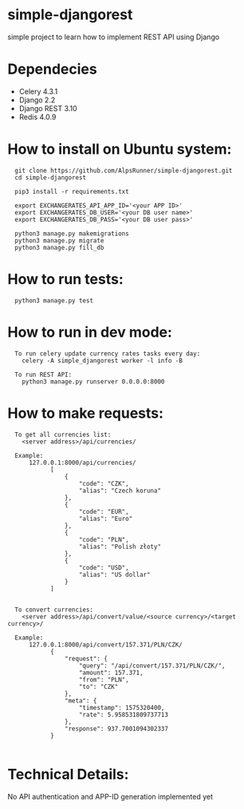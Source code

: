 # simple-djangorest
simple project to learn how to implement REST API using Django


# Dependecies

* Celery 4.3.1
* Django 2.2
* Django REST 3.10
* Redis 4.0.9


# How to install on Ubuntu system:
```
  git clone https://github.com/AlpsRunner/simple-djangorest.git
  cd simple-djangorest
  
  pip3 install -r requirements.txt

  export EXCHANGERATES_API_APP_ID='<your APP ID>'
  export EXCHANGERATES_DB_USER='<your DB user name>'
  export EXCHANGERATES_DB_PASS='<your DB user pass>'

  python3 manage.py makemigrations
  python3 manage.py migrate
  python3 manage.py fill_db
```

# How to run tests:
```
  python3 manage.py test
```


# How to run in dev mode:
```
  To run celery update currency rates tasks every day:
    celery -A simple_djangorest worker -l info -B  
  
  To run REST API:
    python3 manage.py runserver 0.0.0.0:8000
```

# How to make requests:
```
  To get all currencies list:
    <server address>/api/currencies/  

  Example:
      127.0.0.1:8000/api/currencies/
            [
                {
                    "code": "CZK",
                    "alias": "Czech koruna"
                },
                {
                    "code": "EUR",
                    "alias": "Euro"
                },
                {
                    "code": "PLN",
                    "alias": "Polish złoty"
                },
                {
                    "code": "USD",
                    "alias": "US dollar"
                }
            ]
      
  
  To convert currencies:
    <server address>/api/convert/value/<source currency>/<target currency>/
  
  Example:
      127.0.0.1:8000/api/convert/157.371/PLN/CZK/
            {
                "request": {
                    "query": "/api/convert/157.371/PLN/CZK/",
                    "amount": 157.371,
                    "from": "PLN",
                    "to": "CZK"
                },
                "meta": {
                    "timestamp": 1575320400,
                    "rate": 5.958531809737713
                },
                "response": 937.7001094302337
            }
  
```

# Technical Details:

No API authentication and APP-ID generation implemented yet
